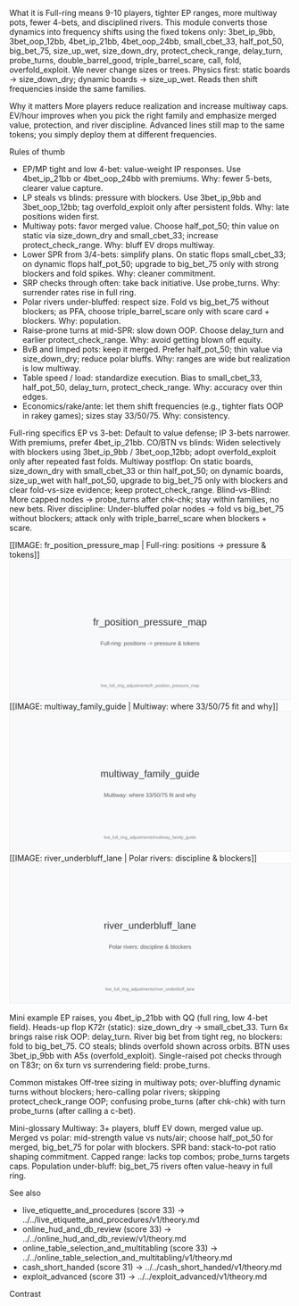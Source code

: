 What it is
Full-ring means 9-10 players, tighter EP ranges, more multiway pots, fewer 4-bets, and disciplined rivers. This module converts those dynamics into frequency shifts using the fixed tokens only: 3bet_ip_9bb, 3bet_oop_12bb, 4bet_ip_21bb, 4bet_oop_24bb, small_cbet_33, half_pot_50, big_bet_75, size_up_wet, size_down_dry, protect_check_range, delay_turn, probe_turns, double_barrel_good, triple_barrel_scare, call, fold, overfold_exploit. We never change sizes or trees. Physics first: static boards -> size_down_dry; dynamic boards -> size_up_wet. Reads then shift frequencies inside the same families.

Why it matters
More players reduce realization and increase multiway caps. EV/hour improves when you pick the right family and emphasize merged value, protection, and river discipline. Advanced lines still map to the same tokens; you simply deploy them at different frequencies.

Rules of thumb

* EP/MP tight and low 4-bet: value-weight IP responses. Use 4bet_ip_21bb or 4bet_oop_24bb with premiums. Why: fewer 5-bets, clearer value capture.
* LP steals vs blinds: pressure with blockers. Use 3bet_ip_9bb and 3bet_oop_12bb; tag overfold_exploit only after persistent folds. Why: late positions widen first.
* Multiway pots: favor merged value. Choose half_pot_50; thin value on static via size_down_dry and small_cbet_33; increase protect_check_range. Why: bluff EV drops multiway.
* Lower SPR from 3/4-bets: simplify plans. On static flops small_cbet_33; on dynamic flops half_pot_50; upgrade to big_bet_75 only with strong blockers and fold spikes. Why: cleaner commitment.
* SRP checks through often: take back initiative. Use probe_turns. Why: surrender rates rise in full ring.
* Polar rivers under-bluffed: respect size. Fold vs big_bet_75 without blockers; as PFA, choose triple_barrel_scare only with scare card + blockers. Why: population.
* Raise-prone turns at mid-SPR: slow down OOP. Choose delay_turn and earlier protect_check_range. Why: avoid getting blown off equity.
* BvB and limped pots: keep it merged. Prefer half_pot_50; thin value via size_down_dry; reduce polar bluffs. Why: ranges are wide but realization is low multiway.
* Table speed / load: standardize execution. Bias to small_cbet_33, half_pot_50, delay_turn, protect_check_range. Why: accuracy over thin edges.
* Economics/rake/ante: let them shift frequencies (e.g., tighter flats OOP in rakey games); sizes stay 33/50/75. Why: consistency.

Full-ring specifics
EP vs 3-bet: Default to value defense; IP 3-bets narrower. With premiums, prefer 4bet_ip_21bb.
CO/BTN vs blinds: Widen selectively with blockers using 3bet_ip_9bb / 3bet_oop_12bb; adopt overfold_exploit only after repeated fast folds.
Multiway postflop: On static boards, size_down_dry with small_cbet_33 or thin half_pot_50; on dynamic boards, size_up_wet with half_pot_50, upgrade to big_bet_75 only with blockers and clear fold-vs-size evidence; keep protect_check_range.
Blind-vs-Blind: More capped nodes -> probe_turns after chk-chk; stay within families, no new bets.
River discipline: Under-bluffed polar nodes -> fold vs big_bet_75 without blockers; attack only with triple_barrel_scare when blockers + scare.

[[IMAGE: fr_position_pressure_map | Full-ring: positions -> pressure & tokens]]
![Full-ring: positions -> pressure & tokens](images/fr_position_pressure_map.svg)
[[IMAGE: multiway_family_guide | Multiway: where 33/50/75 fit and why]]
![Multiway: where 33/50/75 fit and why](images/multiway_family_guide.svg)
[[IMAGE: river_underbluff_lane | Polar rivers: discipline & blockers]]
![Polar rivers: discipline & blockers](images/river_underbluff_lane.svg)

Mini example
EP raises, you 4bet_ip_21bb with QQ (full ring, low 4-bet field). Heads-up flop K72r (static): size_down_dry -> small_cbet_33. Turn 6x brings raise risk OOP: delay_turn. River big bet from tight reg, no blockers: fold to big_bet_75.
CO steals; blinds overfold shown across orbits. BTN uses 3bet_ip_9bb with A5s (overfold_exploit). Single-raised pot checks through on T83r; on 6x turn vs surrendering field: probe_turns.

Common mistakes
Off-tree sizing in multiway pots; over-bluffing dynamic turns without blockers; hero-calling polar rivers; skipping protect_check_range OOP; confusing probe_turns (after chk-chk) with turn probe_turns (after calling a c-bet).

Mini-glossary
Multiway: 3+ players, bluff EV down, merged value up.
Merged vs polar: mid-strength value vs nuts/air; choose half_pot_50 for merged, big_bet_75 for polar with blockers.
SPR band: stack-to-pot ratio shaping commitment.
Capped range: lacks top combos; probe_turns targets caps.
Population under-bluff: big_bet_75 rivers often value-heavy in full ring.

See also
- live_etiquette_and_procedures (score 33) -> ../../live_etiquette_and_procedures/v1/theory.md
- online_hud_and_db_review (score 33) -> ../../online_hud_and_db_review/v1/theory.md
- online_table_selection_and_multitabling (score 33) -> ../../online_table_selection_and_multitabling/v1/theory.md
- cash_short_handed (score 31) -> ../../cash_short_handed/v1/theory.md
- exploit_advanced (score 31) -> ../../exploit_advanced/v1/theory.md

Contrast